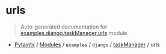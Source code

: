 # urls

> Auto-generated documentation for [examples.django.taskManager.urls](../../../../examples/django.nV/taskManager/urls.py) module.

- [Pytaintx](../../../README.md#pytaintx-index) / [Modules](../../../README.md#pytaintx-modules) / `examples` / `django` / [taskManager](index.md#taskmanager) / urls
